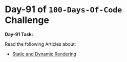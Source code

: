 # **Day-91 of `100-Days-Of-Code` Challenge**

**Day-91 Task:**

Read the following Articles about:
- [Static and Dynamic Rendering](https://nextjs.org/learn/dashboard-app/static-and-dynamic-rendering)
